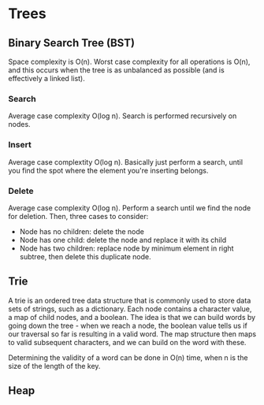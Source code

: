# Trees

## Binary Search Tree (BST)
Space complexity is O(n). Worst case complexity for all operations is O(n), and this occurs when the tree is as unbalanced as possible (and is effectively a linked list).

### Search
Average case complexity O(log n). Search is performed recursively on nodes.

### Insert
Average case complextity O(log n). Basically just perform a search, until you find the spot where the element you're inserting belongs.

### Delete
Average case complexity O(log n). Perform a search until we find the node for deletion. Then, three cases to consider:
* Node has no children: delete the node
* Node has one child: delete the node and replace it with its child
* Node has two children: replace node by minimum element in right subtree, then delete this duplicate node.


## Trie
A trie is an ordered tree data structure that is commonly used to store data sets of strings, such as a dictionary. Each node contains a character value, a map of child nodes, and a boolean. The idea is that we can build words by going down the tree - when we reach a node, the boolean value tells us if our traversal so far is resulting in a valid word. The map structure then maps to valid subsequent characters, and we can build on the word with these.

Determining the validity of a word can be done in O(n) time, when n is the size of the length of the key.

## Heap
